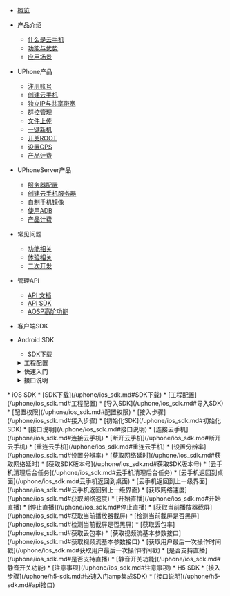* [概览](/uphone/README.md)
* 产品介绍   <!-- 以下是参考的目录模版，旨在建议产品文档应该包含的内容模块。实际章节划分可根据实际内容进行调整 -->
   * [什么是云手机](/uphone/_whatUphone.md)
   * [功能与优势](/uphone/_function.md)
   * [应用场景](/uphone/_application.md)

* UPhone产品
    * [注册账号](/uphone/guide.md#注册账号)
    * [创建云手机](/uphone/guide.md#创建云手机)
    * [独立IP与共享带宽](/uphone/guide.md#独立公网IP)
    * [群控管理](/uphone/guide.md#群控管理)
    * [文件上传](/uphone/guide.md#文件上传)
    * [一键新机](/uphone/guide.md#一键新机)
    * [开关ROOT](/uphone/guide.md#开关ROOT)
    * [设置GPS](/uphone/guide.md#设置GPS)
    * [产品计费](/uphone/price-uphone.md#产品计费)
    
* UPhoneServer产品 
    * [服务器配置](/uphone/price.md#云手机服务器)
    * [创建云手机服务器](/uphone/guide.md#创建云手机服务器)
    * [自制手机镜像](/uphone/guide.md#自制镜像)
    * [使用ADB](/uphone/guide.md#使用ADB)
    * [产品计费](/uphone/price.md#产品计费)
      
* 常见问题
  * [功能相关](/uphone/FAQ.md#功能相关)
  * [体验相关](/uphone/FAQ.md#体验相关)
  * [二次开发](/uphone/FAQ.md#二次开发)

* 管理API
  * [API 文档](https://cms-docs.ucloudadmin.com/api/uphone-api/README)
  * [API SDK](https://cms-docs.ucloudadmin.com/tools)
  * [AOSP高阶功能](/uphone/_sysapplication.md)

* 客户端SDK

 * Android SDK
    * [SDK下载](/uphone/sdk.md#SDK下载)
   <details>
    <summary>工程配置</summary>
       * [配置权限](#/uphone/sdk.md#配置权限)
       * [导入SDK包](/uphone/sdk.md#导入SDK包)
       * [代码混淆](/uphone/sdk.md#代码混淆) 
   </details>
   <details>
    <summary>快速入门</summary>
        * [注册云手机状态监听器](/uphone/sdk.md#注册云手机状态监听器)  	
        * [初始化云手机sdk](/uphone/sdk.md#初始化云手机sdk)
        * [连接云手机](/uphone/sdk.md#连接UPhone)
        * [断开云手机](/uphone/sdk.md#断开UPhone)
   </details>
   <details>
    <summary>接口说明</summary>
        * [初始化sdk](/uphone/sdk.md#初始化sdk) 
        * [连接云手机](/uphone/sdk.md#连接云手机)  
        * [断开云手机](/uphone/sdk.md#断开云手机)      
        * [重新连接云手机](/uphone/sdk.md#重新连接云手机)      
        * [设置分辨率](/uphone/sdk.md#设置分辨率)         
        * [发送指定按键](/uphone/sdk.md#发送指定按键)       
        * [设置静音](/uphone/sdk.md#设置静音)     
        * [是否支持直播](/uphone/sdk.md#是否支持直播)    
        * [开启直播](/uphone/sdk.md#开启直播)    
        * [停止直播](/uphone/sdk.md#停止直播)    
        * [获取视频流基本参数](/uphone/sdk.md#获取视频流基本参数)    
        * [获得网络延时](/uphone/sdk.md#获得网络延时)  
        * [获得丢包率](/uphone/sdk.md#获得丢包率)     
        * [获取网络速度](/uphone/sdk.md#获取网络速度)    
        * [获取用户最后一次操作时间戳](/uphone/sdk.md#获取用户最后一次操作时间戳)     
        * [获得版本号](/uphone/sdk.md#获得版本号)
  </details>
 * iOS SDK 
    * [SDK下载](/uphone/ios_sdk.md#SDK下载)  
    * [工程配置](/uphone/ios_sdk.md#工程配置)              
        * [导入SDK](/uphone/ios_sdk.md#导入SDK)     
        * [配置权限](/uphone/ios_sdk.md#配置权限) 
    * [接入步骤](/uphone/ios_sdk.md#接入步骤)  
        * [初始化SDK](/uphone/ios_sdk.md#初始化SDK)           
    * [接口说明](/uphone/ios_sdk.md#接口说明)
        * [连接云手机](/uphone/ios_sdk.md#连接云手机)  
        * [断开云手机](/uphone/ios_sdk.md#断开云手机)      
        * [重连云手机](/uphone/ios_sdk.md#重连云手机)      
        * [设置分辨率](/uphone/ios_sdk.md#设置分辨率)         
        * [获取网络延时](/uphone/ios_sdk.md#获取网络延时)       
        * [获取SDK版本号](/uphone/ios_sdk.md#获取SDK版本号)     
        * [云手机清理后台任务](/uphone/ios_sdk.md#云手机清理后台任务)    
        * [云手机返回到桌面](/uphone/ios_sdk.md#云手机返回到桌面)    
        * [云手机返回到上一级界面](/uphone/ios_sdk.md#云手机返回到上一级界面)    
        * [获取网络速度](/uphone/ios_sdk.md#获取网络速度)    
        * [开始直播](/uphone/ios_sdk.md#开始直播)  
        * [停止直播](/uphone/ios_sdk.md#停止直播)     
        * [获取当前播放器截屏](/uphone/ios_sdk.md#获取当前播放器截屏)    
        * [检测当前截屏是否黑屏](/uphone/ios_sdk.md#检测当前截屏是否黑屏)     
        * [获取丢包率](/uphone/ios_sdk.md#获取丢包率)
        * [获取视频流基本参数接口](/uphone/ios_sdk.md#获取视频流基本参数接口)
        * [获取用户最后一次操作时间戳](/uphone/ios_sdk.md#获取用户最后一次操作时间戳)
        * [是否支持直播](/uphone/ios_sdk.md#是否支持直播)
        * [静音开关功能](/uphone/ios_sdk.md#静音开关功能)
        * [注意事项](/uphone/ios_sdk.md#注意事项)
 * H5 SDK
     * [接入步骤](/uphone/h5-sdk.md#快速入门amp集成SDK)
     * [接口说明](/uphone/h5-sdk.md#api接口)

